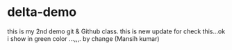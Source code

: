 # delta-demo
this is my 2nd demo git &amp; Github class.
this is new update for check this...ok i show in green color ...,,,.
by change (Mansih kumar)